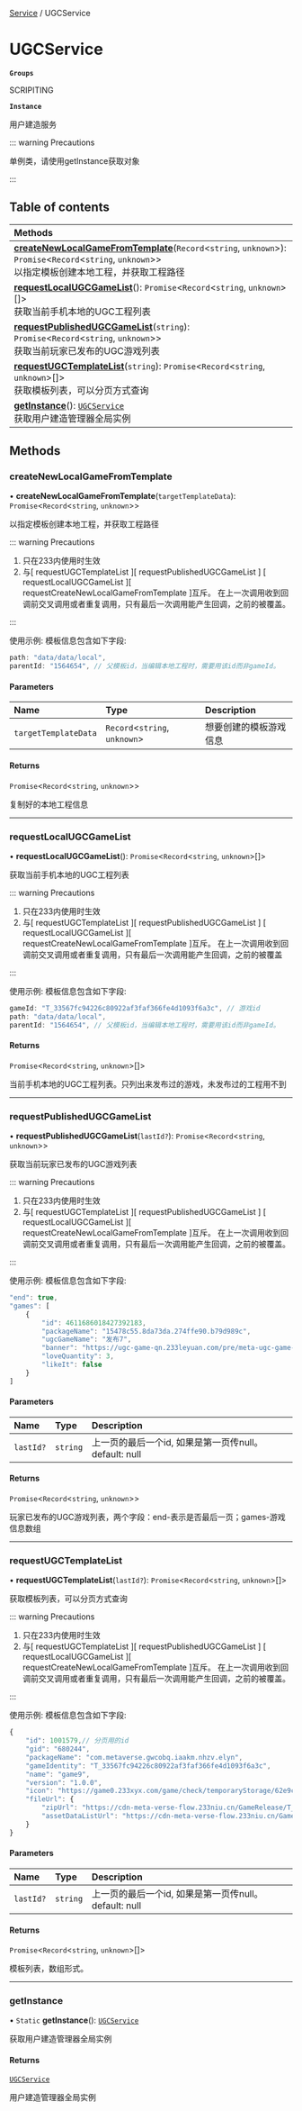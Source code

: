 [Service](../modules/Service.Service.md) / UGCService

# UGCService <Badge type="tip" text="Class" /> <Score text="UGCService" />

**`Groups`**

SCRIPITING

**`Instance`**

用户建造服务

::: warning Precautions

单例类，请使用getInstance获取对象

:::

## Table of contents

| Methods |
| :-----|
| **[createNewLocalGameFromTemplate](Service.UGCService.md#createnewlocalgamefromtemplate)**(`Record`<`string`, `unknown`\>): `Promise`<`Record`<`string`, `unknown`\>\> <br> 以指定模板创建本地工程，并获取工程路径|
| **[requestLocalUGCGameList](Service.UGCService.md#requestlocalugcgamelist)**(): `Promise`<`Record`<`string`, `unknown`\>[]\> <br> 获取当前手机本地的UGC工程列表|
| **[requestPublishedUGCGameList](Service.UGCService.md#requestpublishedugcgamelist)**(`string`): `Promise`<`Record`<`string`, `unknown`\>\> <br> 获取当前玩家已发布的UGC游戏列表|
| **[requestUGCTemplateList](Service.UGCService.md#requestugctemplatelist)**(`string`): `Promise`<`Record`<`string`, `unknown`\>[]\> <br> 获取模板列表，可以分页方式查询|
| **[getInstance](Service.UGCService.md#getinstance)**(): [`UGCService`](Service.UGCService.md) <br> 获取用户建造管理器全局实例|

## Methods

### createNewLocalGameFromTemplate <Score text="createNewLocalGameFromTemplate" /> 

• **createNewLocalGameFromTemplate**(`targetTemplateData`): `Promise`<`Record`<`string`, `unknown`\>\> <Badge type="tip" text="other" />

以指定模板创建本地工程，并获取工程路径


::: warning Precautions

1. 只在233内使用时生效
2. 与[ requestUGCTemplateList ][ requestPublishedUGCGameList ]
[ requestLocalUGCGameList ][ requestCreateNewLocalGameFromTemplate ]互斥。
在上一次调用收到回调前交叉调用或者重复调用，只有最后一次调用能产生回调，之前的被覆盖。

:::

使用示例: 模板信息包含如下字段:
```ts
path: "data/data/local",
parentId: "1564654", // 父模板id，当编辑本地工程时，需要用该id而非gameId。
```

#### Parameters

| Name | Type | Description |
| :------ | :------ | :------ |
| `targetTemplateData` | `Record`<`string`, `unknown`\> |  想要创建的模板游戏信息 |

#### Returns

`Promise`<`Record`<`string`, `unknown`\>\>

复制好的本地工程信息

___

### requestLocalUGCGameList <Score text="requestLocalUGCGameList" /> 

• **requestLocalUGCGameList**(): `Promise`<`Record`<`string`, `unknown`\>[]\> <Badge type="tip" text="other" />

获取当前手机本地的UGC工程列表


::: warning Precautions

1. 只在233内使用时生效
2. 与[ requestUGCTemplateList ][ requestPublishedUGCGameList ]
[ requestLocalUGCGameList ][ requestCreateNewLocalGameFromTemplate ]互斥。
在上一次调用收到回调前交叉调用或者重复调用，只有最后一次调用能产生回调，之前的被覆盖

:::

使用示例: 模板信息包含如下字段:
```ts
gameId: "T_33567fc94226c80922af3faf366fe4d1093f6a3c", // 游戏id
path: "data/data/local",
parentId: "1564654", // 父模板id，当编辑本地工程时，需要用该id而非gameId。
```

#### Returns

`Promise`<`Record`<`string`, `unknown`\>[]\>

当前手机本地的UGC工程列表。只列出来发布过的游戏，未发布过的工程用不到

___

### requestPublishedUGCGameList <Score text="requestPublishedUGCGameList" /> 

• **requestPublishedUGCGameList**(`lastId?`): `Promise`<`Record`<`string`, `unknown`\>\> <Badge type="tip" text="other" />

获取当前玩家已发布的UGC游戏列表


::: warning Precautions

1. 只在233内使用时生效
2. 与[ requestUGCTemplateList ][ requestPublishedUGCGameList ]
[ requestLocalUGCGameList ][ requestCreateNewLocalGameFromTemplate ]互斥。
在上一次调用收到回调前交叉调用或者重复调用，只有最后一次调用能产生回调，之前的被覆盖。

:::

使用示例: 模板信息包含如下字段:
```ts
"end": true,
"games": [
    {
        "id": 4611686018427392183,
        "packageName": "15478c55.8da73da.274ffe90.b79d989c",
        "ugcGameName": "发布7",
        "banner": "https://ugc-game-qn.233leyuan.com/pre/meta-ugc-game-repository-center/dea54321cbae42c38167bb0baf4f135d.webp",
        "loveQuantity": 3,
        "likeIt": false
    }
]
```

#### Parameters

| Name | Type | Description |
| :------ | :------ | :------ |
| `lastId?` | `string` |  上一页的最后一个id, 如果是第一页传null。 default: null |

#### Returns

`Promise`<`Record`<`string`, `unknown`\>\>

玩家已发布的UGC游戏列表，两个字段：end-表示是否最后一页；games-游戏信息数组

___

### requestUGCTemplateList <Score text="requestUGCTemplateList" /> 

• **requestUGCTemplateList**(`lastId?`): `Promise`<`Record`<`string`, `unknown`\>[]\> <Badge type="tip" text="other" />

获取模板列表，可以分页方式查询


::: warning Precautions

1. 只在233内使用时生效
2. 与[ requestUGCTemplateList ][ requestPublishedUGCGameList ]
[ requestLocalUGCGameList ][ requestCreateNewLocalGameFromTemplate ]互斥。
在上一次调用收到回调前交叉调用或者重复调用，只有最后一次调用能产生回调，之前的被覆盖。

:::

使用示例: 模板信息包含如下字段:
```ts
{
    "id": 1001579,// 分页用的id
    "gid": "680244",
    "packageName": "com.metaverse.gwcobq.iaakm.nhzv.elyn",
    "gameIdentity": "T_33567fc94226c80922af3faf366fe4d1093f6a3c",
    "name": "game9",
    "version": "1.0.0",
    "icon": "https://game0.233xyx.com/game/check/temporaryStorage/62e9c40873f0c439b0c7581f7cb3d625.png",
    "fileUrl": {
        "zipUrl": "https://cdn-meta-verse-flow.233niu.cn/GameRelease/T_33567fc94226c80922af3faf366fe4d1093f6a3c/1.0.0/2546449/eed2577b17b523a7d2bf2b7b0527859f3d4200a1",
        "assetDataListUrl": "https://cdn-meta-verse-flow.233niu.cn/GameRelease/T_33567fc94226c80922af3faf366fe4d1093f6a3c/1.0.0/651230/a2ad7acac72722be0282c4109c58025d9751ddd1"
    }
}
```

#### Parameters

| Name | Type | Description |
| :------ | :------ | :------ |
| `lastId?` | `string` |  上一页的最后一个id, 如果是第一页传null。 default: null |

#### Returns

`Promise`<`Record`<`string`, `unknown`\>[]\>

模板列表，数组形式。

___

### getInstance <Score text="getInstance" /> 

• `Static` **getInstance**(): [`UGCService`](Service.UGCService.md) <Badge type="tip" text="other" />

获取用户建造管理器全局实例


#### Returns

[`UGCService`](Service.UGCService.md)

用户建造管理器全局实例
